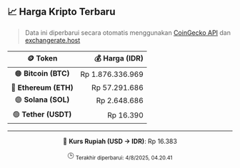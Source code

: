 

<!-- HARGA_KRIPTO -->
## 📈 Harga Kripto Terbaru

> Data ini diperbarui secara otomatis menggunakan [CoinGecko API](https://www.coingecko.com/) dan [exchangerate.host](https://exchangerate.host/)

<div align="center">

| 🪙 Token | 💰 Harga (IDR) |
|:------:|---------------:|
| 🟠 **Bitcoin (BTC)**   | Rp 1.876.336.969 |
| 🔵 **Ethereum (ETH)**  | Rp 57.291.686 |
| 🟣 **Solana (SOL)**    | Rp 2.648.686 |
| 🟢 **Tether (USDT)**   | Rp 16.390 |

---

💱 **Kurs Rupiah (USD → IDR)**: Rp 16.383

🕒 <sub>Terakhir diperbarui: 4/8/2025, 04.20.41</sub>

</div>
<!-- /HARGA_KRIPTO -->